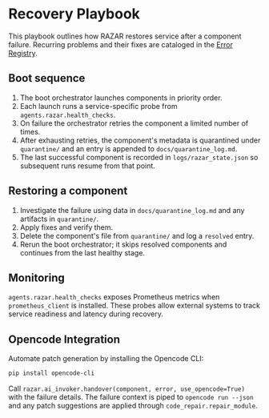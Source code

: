 # Recovery Playbook

This playbook outlines how RAZAR restores service after a component failure.
Recurring problems and their fixes are cataloged in the
[Error Registry](error_registry.md).

## Boot sequence

1. The boot orchestrator launches components in priority order.
2. Each launch runs a service-specific probe from `agents.razar.health_checks`.
3. On failure the orchestrator retries the component a limited number of times.
4. After exhausting retries, the component's metadata is quarantined under `quarantine/` and an entry is appended to `docs/quarantine_log.md`.
5. The last successful component is recorded in `logs/razar_state.json` so subsequent runs resume from that point.

## Restoring a component

1. Investigate the failure using data in `docs/quarantine_log.md` and any artifacts in `quarantine/`.
2. Apply fixes and verify them.
3. Delete the component's file from `quarantine/` and log a `resolved` entry.
4. Rerun the boot orchestrator; it skips resolved components and continues from the last healthy stage.

## Monitoring

`agents.razar.health_checks` exposes Prometheus metrics when `prometheus_client` is installed. These probes allow external systems to track service readiness and latency during recovery.

## Opencode Integration

Automate patch generation by installing the Opencode CLI:

```bash
pip install opencode-cli
```

Call `razar.ai_invoker.handover(component, error, use_opencode=True)` with the
failure details. The failure context is piped to `opencode run --json` and any
patch suggestions are applied through `code_repair.repair_module`.
